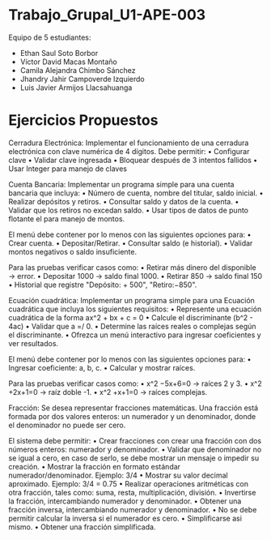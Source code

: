 # Trabajo_Grupal_U1-APE-003
Equipo de 5 estudiantes:
-	Ethan Saul Soto Borbor
-	Víctor David Macas Montaño
-	Camila Alejandra Chimbo Sánchez
-	Jhandry Jahir Campoverde Izquierdo
-	Luis Javier Armijos Llacsahuanga

# Ejercicios Propuestos
Cerradura Electrónica:
Implementar el funcionamiento de una cerradura electrónica con clave numérica de 4 dígitos. Debe permitir:
•	Configurar clave
•	Validar clave ingresada
•	Bloquear después de 3 intentos fallidos
•	Usar Integer para manejo de claves

Cuenta Bancaria:
Implementar un programa simple para una cuenta bancaria que incluya:
•	Número de cuenta, nombre del titular, saldo inicial.
•	Realizar depósitos y retiros.
•	Consultar saldo y datos de la cuenta.
•	Validar que los retiros no excedan saldo.
•	Usar tipos de datos de punto flotante el para manejo de montos.

El menú debe contener por lo menos con las siguientes opciones para:
•	Crear cuenta.
•	Depositar/Retirar.
•	Consultar saldo (e historial).
•	Validar montos negativos o saldo insuficiente.

Para las pruebas verificar casos como:
•	Retirar más dinero del disponible → error.
•	Depositar 1000 → saldo final 1000.
•	Retirar 850 → saldo final 150
•	Historial que registre "Depósito: + 500", "Retiro:−850".

Ecuación cuadrática:
Implementar un programa simple para una Ecuación cuadrática que incluya los siguientes requisitos:
•	Represente una ecuación cuadrática de la forma ax^2 + bx + c = 0
•	Calcule el discriminante (b^2 - 4ac)
•	Validar que a =/ 0.
•	Determine las raíces reales o complejas según el discriminante.
•	Ofrezca un menú interactivo para ingresar coeficientes y ver resultados.

El menú debe contener por lo menos con las siguientes opciones para:
•	Ingresar coeficiente: a, b, c.
•	Calcular y mostrar raíces.

Para las pruebas verificar casos como:
•	x^2 −5x+6=0 → raíces 2 y 3.
•	x^2 +2x+1=0 → raíz doble -1.
•	x^2 +x+1=0 → raíces complejas.

Fracción:
Se desea representar fracciones matemáticas. Una fracción está formada por dos valores enteros: un numerador y un denominador, donde el denominador no puede ser cero.

El sistema debe permitir:
•	Crear fracciones con crear una fracción con dos números enteros: numerador y denominador.
•	Validar que denominador no se igual a cero, en caso de serlo, se debe mostrar un mensaje o impedir su creación.
•	Mostrar la fracción en formato estándar numerador/denominador. Ejemplo: 3/4
•	Mostrar su valor decimal aproximado. Ejemplo: 3/4 = 0.75
•	Realizar operaciones aritméticas con otra fracción, tales como: suma, resta, multiplicación, división.
•	Invertirse la fracción, intercambiando numerador y denominador.
•	Obtener una fracción inversa, intercambiando numerador y denominador.
•	No se debe permitir calcular la inversa si el numerador es cero.
•	Simplificarse asi mismo.
•	Obtener una fracción simplificada.

